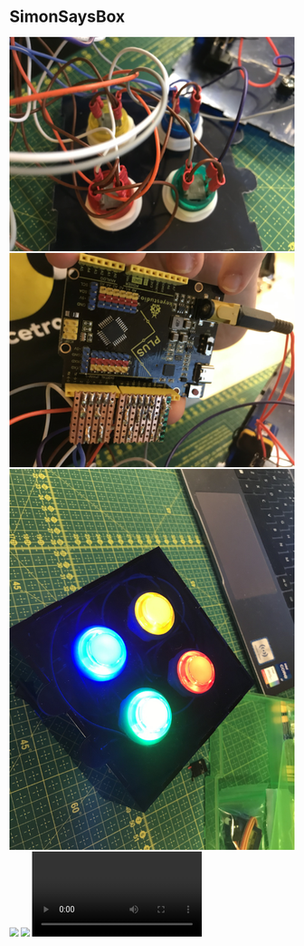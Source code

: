 # SimonSaysBox

![](IMG_SIMONBOX1.jpg)
![](IMG_SIMONBOX2.jpg)
![](IMG_SIMONBOX3.jpg)
![](IMG_SIMONBOX4.jpg)
![](SIMONBREAD1.jpg)
![](IMG_4997.mov)
